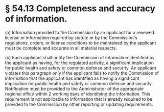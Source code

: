 # § 54.13   Completeness and accuracy of information.

(a) Information provided to the Commission by an applicant for a renewed license or information required by statute or by the Commission's regulations, orders, or license conditions to be maintained by the applicant must be complete and accurate in all material respects. 


(b) Each applicant shall notify the Commission of information identified by the applicant as having, for the regulated activity, a significant implication for public health and safety or common defense and security. An applicant violates this paragraph only if the applicant fails to notify the Commission of information that the applicant has identified as having a significant implication for public health and safety or common defense and security. Notification must be provided to the Administrator of the appropriate regional office within 2 working days of identifying the information. This requirement is not applicable to information that is already required to be provided to the Commission by other reporting or updating requirements. 




